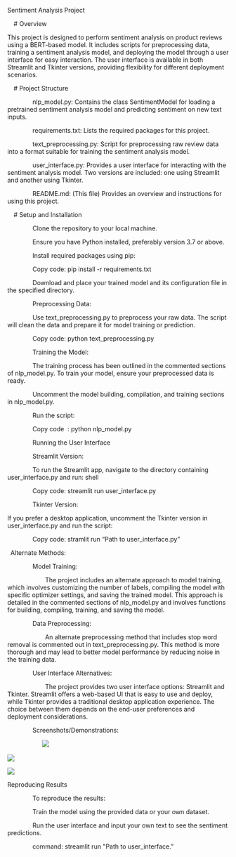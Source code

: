 ﻿Sentiment Analysis Project

`  `# Overview

This project is designed to perform sentiment analysis on product reviews using a BERT-based model. It includes scripts for preprocessing data, training a sentiment analysis model, and deploying the model through a user interface for easy interaction. The user interface is available in both Streamlit and Tkinter versions, providing flexibility for different deployment scenarios.

`  `# Project Structure

`        `nlp\_model.py: Contains the class SentimentModel for loading a pretrained sentiment analysis model and predicting sentiment on new text inputs.

`        `requirements.txt: Lists the required packages for this project.

`        `text\_preprocessing.py: Script for preprocessing raw review data into a format suitable for training the sentiment analysis model.

`        `user\_interface.py: Provides a user interface for interacting with the sentiment analysis model. Two versions are included: one using Streamlit and another using Tkinter.

`        `README.md: (This file) Provides an overview and instructions for using this project.

`  `# Setup and Installation

`        `Clone the repository to your local machine.

`        `Ensure you have Python installed, preferably version 3.7 or above.

`        `Install required packages using pip:

`        `Copy code: pip install -r requirements.txt

`        `Download and place your trained model and its configuration file in the specified directory.


`        `Preprocessing Data: 

`        `Use text\_preprocessing.py to preprocess your raw data. The script will clean the data and prepare it for model training or prediction.

`        `Copy code: python text\_preprocessing.py



`        `Training the Model: 



`        `The training process has been outlined in the commented sections of nlp\_model.py. To train your model, ensure your preprocessed data is ready.

`        `Uncomment the model building, compilation, and training sections in nlp\_model.py.



`        `Run the script:

`        `Copy code  : python nlp\_model.py



`        `Running the User Interface

`        `Streamlit Version:

`        `To run the Streamlit app, navigate to the directory containing user\_interface.py and run: shell

`        `Copy code: streamlit run user\_interface.py



`        `Tkinter Version:

If you prefer a desktop application, uncomment the Tkinter version in user\_interface.py and run the script:



`        `Copy code: stramlit run “Path to user\_interface.py”







` `Alternate Methods: 



`        `Model Training:

`            `The project includes an alternate approach to model training, which involves customizing the number of labels, compiling the model with specific optimizer settings, and saving the trained model. This approach is detailed in the commented sections of nlp\_model.py and involves functions for building, compiling, training, and saving the model.

`        `Data Preprocessing:

`            `An alternate preprocessing method that includes stop word removal is commented out in text\_preprocessing.py. This method is more thorough and may lead to better model performance by reducing noise in the training data.

`        `User Interface Alternatives: 

`            `The project provides two user interface options: Streamlit and Tkinter. Streamlit offers a web-based UI that is easy to use and deploy, while Tkinter provides a traditional desktop application experience. The choice between them depends on the end-user preferences and deployment considerations.

`        `Screenshots/Demonstrations: 

`           `![](Aspose.Words.92818ad1-08ff-4de3-851e-1d5055d0f522.001.png)


![](Aspose.Words.92818ad1-08ff-4de3-851e-1d5055d0f522.002.png)

![](Aspose.Words.92818ad1-08ff-4de3-851e-1d5055d0f522.003.png)



Reproducing Results

`        `To reproduce the results:

`        `Train the model using the provided data or your own dataset.    

`        `Run the user interface and input your own text to see the sentiment predictions.

`        `command: streamlit run "Path to user\_interface.”
